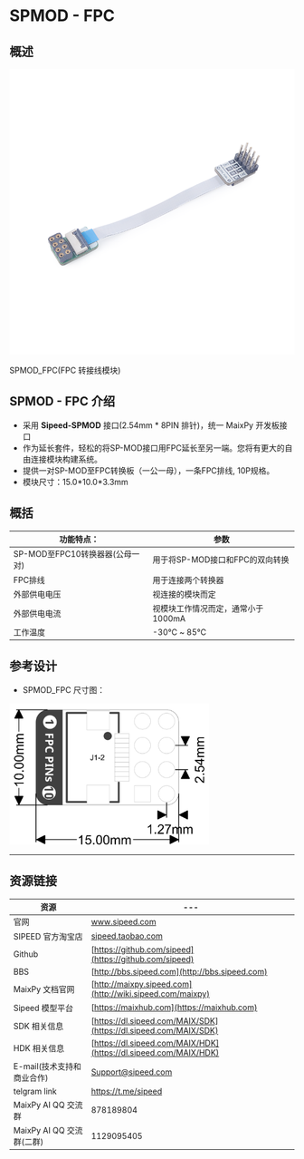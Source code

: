 # SPMOD - FPC


## 概述

![](../../assets/spmod/spmod_fpc/sp_fpc.png)


SPMOD_FPC(FPC 转接线模块)

## SPMOD - FPC 介绍

- 采用 **Sipeed-SPMOD** 接口(2.54mm * 8PIN 排针)，统一 MaixPy 开发板接口
- 作为延长套件，轻松的将SP-MOD接口用FPC延长至另一端。您将有更大的自由连接模块构建系统。
- 提供一对SP-MOD至FPC转换板（一公一母），一条FPC排线, 10P规格。
- 模块尺寸：15.0\*10.0\*3.3mm

## 概括

| 功能特点： | 参数 |
| --- | -- |
| SP-MOD至FPC10转换器器(公母一对)	| 用于将SP-MOD接口和FPC的双向转换 |
| FPC排线	| 用于连接两个转换器 |
| 外部供电电压 | 视连接的模块而定 |
| 外部供电电流 | 视模块工作情况而定，通常小于1000mA |
| 工作温度 | -30℃ ~ 85℃ |


## 参考设计

- SPMOD_FPC 尺寸图：

<img src="../../assets/spmod/spmod_fpc/sipeed_spmod_fpc.png" height="250" />

-----

## 资源链接

| 资源 | --- |
| --- | --- |
| 官网 | www.sipeed.com |
| SIPEED 官方淘宝店 |[sipeed.taobao.com](sipeed.taobao.com) |
|Github | [https://github.com/sipeed](https://github.com/sipeed) |
|BBS | [http://bbs.sipeed.com](http://bbs.sipeed.com) |
|MaixPy 文档官网 | [http://maixpy.sipeed.com](http://wiki.sipeed.com/maixpy) |
|Sipeed 模型平台 | [https://maixhub.com](https://maixhub.com) |
|SDK 相关信息 | [https://dl.sipeed.com/MAIX/SDK](https://dl.sipeed.com/MAIX/SDK) |
|HDK 相关信息 | [https://dl.sipeed.com/MAIX/HDK](https://dl.sipeed.com/MAIX/HDK) |
|E-mail(技术支持和商业合作) | [Support@sipeed.com](mailto:support@sipeed.com) |
|telgram link | https://t.me/sipeed |
|MaixPy AI QQ 交流群 | 878189804 |
|MaixPy AI QQ 交流群(二群) | 1129095405 |
